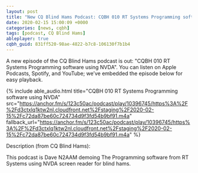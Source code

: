 ```yaml
---
layout: post
title: "New CQ Blind Hams Podcast: CQBH 010 RT Systems Programming software using NVDA"
date: 2020-02-15 15:00:09 +0000
categories: [news, cqbh]
tags: [podcast, CQ Blind Hams]
ableplayer: true
cqbh_guid: 831ff520-98ae-4822-b7c8-106130f7b1b4
---
```


A new episode of the CQ Blind Hams podcast is out: "CQBH 010 RT Systems Programming software using NVDA". You can listen on Apple Podcasts, Spotify, and YouTube; we’ve embedded the episode below for easy playback.

{% include able_audio.html title="CQBH 010 RT Systems Programming software using NVDA" src="https://anchor.fm/s/123c50ac/podcast/play/10396745/https%3A%2F%2Fd3ctxlq1ktw2nl.cloudfront.net%2Fstaging%2F2020-02-15%2Fc72da87be60c724734d9f3fd54b9bf91.m4a" fallback_url="https://anchor.fm/s/123c50ac/podcast/play/10396745/https%3A%2F%2Fd3ctxlq1ktw2nl.cloudfront.net%2Fstaging%2F2020-02-15%2Fc72da87be60c724734d9f3fd54b9bf91.m4a" %}

Description (from CQ Blind Hams):

<p>This podcast is Dave N2AAM demoing The Programming software from RT Systems using NVDA screen reader for blind hams.&nbsp;</p>
